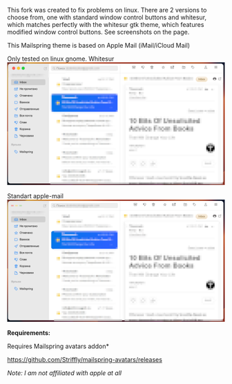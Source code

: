 This fork was created to fix problems on linux. There are 2 versions to choose from, one with standard window control buttons and whitesur, which matches perfectly with the whitesur gtk theme, which features modified window control buttons. See screenshots on the page.

This Mailspring theme is based on Apple Mail (iMail/iCloud Mail)

Only tested on linux gnome.
Whitesur
![Preview](/whitesur.png)

Standart apple-mail
![Preview](/apple-mail.png)


**Requirements:**

Requires Mailspring avatars addon*

https://github.com/Striffly/mailspring-avatars/releases

*Note: I am not affiliated with apple at all*
